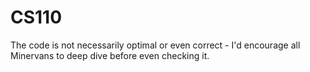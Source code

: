 # CS110
The code is not necessarily optimal or even correct - I'd encourage all Minervans to deep dive before even checking it.

